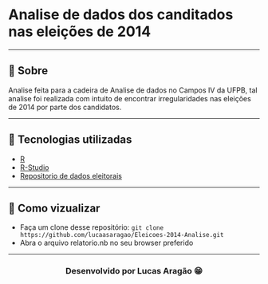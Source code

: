 # Analise de dados dos canditados nas eleições de 2014

---

## 📑 Sobre
Analise feita para a cadeira de Analise de dados no Campos IV da UFPB, tal analise foi realizada com intuito de encontrar irregularidades nas eleições de 2014 por parte dos candidatos. 

---

## 🚀 Tecnologias utilizadas

- [R](https://www.r-project.org/)
- [R-Studio](https://rstudio.com/)
- [Repositorio de dados eleitorais](http://www.tse.jus.br/eleicoes/estatisticas/repositorio-de-dados-eleitorais-1/repositorio-de-dados-eleitorais)

----

## 🤔 Como vizualizar

- Faça um clone desse repositório: `git clone https://github.com/lucaasaragao/Eleicoes-2014-Analise.git `
- Abra o arquivo relatorio.nb no seu browser preferido

---
<h3 align="center">Desenvolvido por Lucas Aragão 😁</h3>
